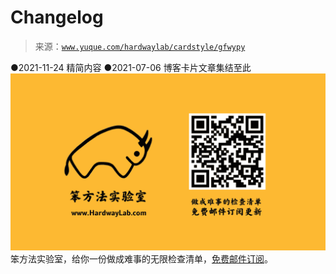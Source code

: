 # Changelog

> 来源：[`www.yuque.com/hardwaylab/cardstyle/gfwypy`](https://www.yuque.com/hardwaylab/cardstyle/gfwypy)

<ne-uli><ne-uli-i>●</ne-uli-i><ne-uli-c class="ne-uli-content" id="5856f9e32dde96923263bd46227bfdb2" data-lake-id="5856f9e32dde96923263bd46227bfdb2"><ne-text id="u601d14cb">2021-11-24 精简内容</ne-text></ne-uli-c></ne-uli> <ne-uli><ne-uli-i>●</ne-uli-i><ne-uli-c class="ne-uli-content" id="u226f225c" data-lake-id="u226f225c"><ne-text id="u7f2ce3da">2021-07-06 博客卡片文章集结至此</ne-text></ne-uli-c></ne-uli> <ne-p id="9bba51b2a84782bdfbc0d86f33252f83" data-lake-id="9bba51b2a84782bdfbc0d86f33252f83"><ne-card data-card-name="image" data-card-type="inline" id="XDkBB" data-event-boundary="card" class="ne-spacing-all">![邮件订阅图片.png](img/daf82add06bc7972186b5459757c8829.png)  <ne-p id="eb9d14148f25757348c83fc2ea0974c1" data-lake-id="eb9d14148f25757348c83fc2ea0974c1"><ne-text id="uca081a9b">笨方法实验室，给你</ne-text><ne-text id="u64ae0eb0">一份做成难事的无限检查清单，</ne-text>[<ne-text id="u30d7be09">免费邮件订阅</ne-text>](http://newsletter.hardwaylab.com/)<ne-text id="u626e0978">。</ne-text></ne-p></ne-card></ne-p>